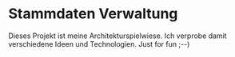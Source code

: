 Stammdaten Verwaltung
========

Dieses Projekt ist meine Architekturspielwiese. Ich verprobe damit verschiedene Ideen und Technologien. Just for fun ;--)
